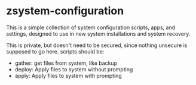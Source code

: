 # zsystem-configuration

This is a simple collection of system configuration scripts, apps, and settings, designed to use in new system installations and system recovery.

This is private, but doesn't need to be secured, since nothing unsecure is supposed to go here.  scripts should be:
* gather: get files from system, like backup
* deploy: Apply files to system without prompting
* apply:  Apply files to system with prompting                                                                                                                                                                                                                                                                                     

